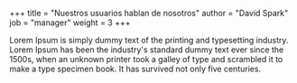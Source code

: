 +++
title = "Nuestros usuarios hablan de nosotros"
author = "David Spark"
job = "manager"
weight = 3
+++

Lorem Ipsum is simply dummy text of the printing and typesetting industry. Lorem Ipsum has been the industry's standard dummy text ever since the 1500s, when an unknown printer took a galley of type and scrambled it to make a type specimen book. It has survived not only five centuries.
